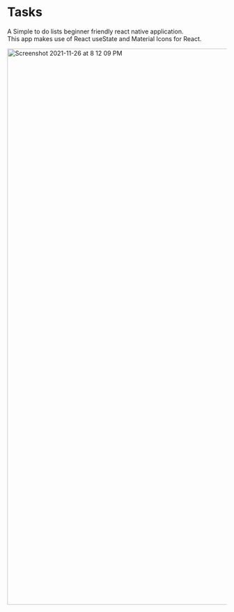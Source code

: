 # Tasks
A Simple to do lists beginner friendly react native application. \
This app makes use of React useState and Material Icons for React.

<img width="1278" alt="Screenshot 2021-11-26 at 8 12 09 PM" src="https://user-images.githubusercontent.com/80385434/143582154-58691548-f427-4a97-9aa1-ee5c176c94c4.png">
